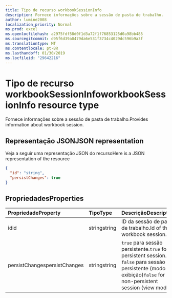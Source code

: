 ```yaml
---
title: Tipo de recurso workbookSessionInfo
description: Fornece informações sobre a sessão de pasta de trabalho.
author: lumine2008
localization_priority: Normal
ms.prod: excel
ms.openlocfilehash: a2975fdf58d0f1d3a72f1f76853125d0a98bb485
ms.sourcegitcommit: d95f6d39a0479da6e531f3734c4029dc596b9a3f
ms.translationtype: MT
ms.contentlocale: pt-BR
ms.lasthandoff: 01/30/2019
ms.locfileid: "29642216"
---
```

# <a name="workbooksessioninfo-resource-type"></a><span data-ttu-id="79c14-103">Tipo de recurso workbookSessionInfo</span><span class="sxs-lookup"><span data-stu-id="79c14-103">workbookSessionInfo resource type</span></span>

<span data-ttu-id="79c14-104">Fornece informações sobre a sessão de pasta de trabalho.</span><span class="sxs-lookup"><span data-stu-id="79c14-104">Provides information about workbook session.</span></span>


## <a name="json-representation"></a><span data-ttu-id="79c14-105">Representação JSON</span><span class="sxs-lookup"><span data-stu-id="79c14-105">JSON representation</span></span>

<span data-ttu-id="79c14-106">Veja a seguir uma representação JSON do recurso</span><span class="sxs-lookup"><span data-stu-id="79c14-106">Here is a JSON representation of the resource</span></span>

<!-- {
  "blockType": "resource",
  "optionalProperties": [  ],
  "@odata.type": "microsoft.graph.workbookSessionInfo"
}-->

```json
{
  "id": "string",
  "persistChanges": true
}
```

## <a name="properties"></a><span data-ttu-id="79c14-107">Propriedades</span><span class="sxs-lookup"><span data-stu-id="79c14-107">Properties</span></span>

| <span data-ttu-id="79c14-108">Propriedade</span><span class="sxs-lookup"><span data-stu-id="79c14-108">Property</span></span> | <span data-ttu-id="79c14-109">Tipo</span><span class="sxs-lookup"><span data-stu-id="79c14-109">Type</span></span>  | <span data-ttu-id="79c14-110">Descrição</span><span class="sxs-lookup"><span data-stu-id="79c14-110">Description</span></span>                               |
|:---------|:------|:------------------------------------------|
| <span data-ttu-id="79c14-111">id</span><span class="sxs-lookup"><span data-stu-id="79c14-111">id</span></span>  | <span data-ttu-id="79c14-112">string</span><span class="sxs-lookup"><span data-stu-id="79c14-112">string</span></span> | <span data-ttu-id="79c14-113">ID da sessão de pasta de trabalho.</span><span class="sxs-lookup"><span data-stu-id="79c14-113">Id of the workbook session.</span></span> |
| <span data-ttu-id="79c14-114">persistChanges</span><span class="sxs-lookup"><span data-stu-id="79c14-114">persistChanges</span></span> | <span data-ttu-id="79c14-115">string</span><span class="sxs-lookup"><span data-stu-id="79c14-115">string</span></span> |  <span data-ttu-id="79c14-116">`true` para sessão persistente.</span><span class="sxs-lookup"><span data-stu-id="79c14-116">`true` for persistent session.</span></span> <span data-ttu-id="79c14-117">`false` para sessão não persistente (modo de exibição)</span><span class="sxs-lookup"><span data-stu-id="79c14-117">`false` for non-persistent session (view mode)</span></span> |

